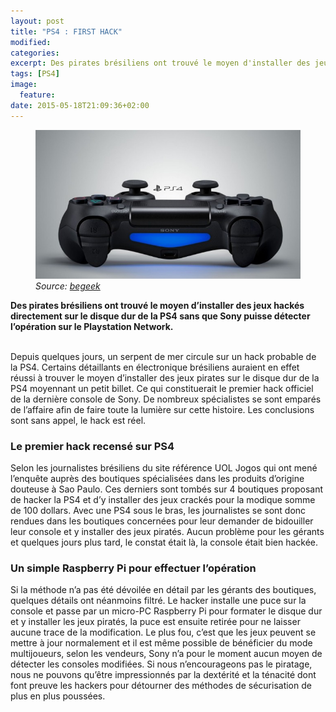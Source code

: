 ```yaml
---
layout: post
title: "PS4 : FIRST HACK"
modified:
categories: 
excerpt: Des pirates brésiliens ont trouvé le moyen d'installer des jeux hackés sur le disque dur de la PS4 sans que 			Sony puisse détecter l'opération sur le Playstation Network.
tags: [PS4]
image:
  feature: 
date: 2015-05-18T21:09:36+02:00
---
```


<figure>
	<img src="../images/ps4.jpg">
	<em>Source: <a href="http://www.begeek.fr/ps4-un-premier-hack-fait-surface-au-bresil-169835#utm_source=Appy%2BGamer&utm_medium=cpc&utm_campaign=Appy%2BGamer">
		begeek
	</a></em>
</figure>	

<strong> Des pirates brésiliens ont trouvé le moyen d’installer des jeux hackés directement sur le disque dur de la PS4 sans que Sony puisse détecter l’opération sur le Playstation Network.</strong>

<br>
Depuis quelques jours, un serpent de mer circule sur un hack probable de la PS4. Certains détaillants en électronique brésiliens auraient en effet réussi à trouver le moyen d’installer des jeux pirates sur le disque dur de la PS4 moyennant un petit billet. Ce qui constituerait le premier hack officiel de la dernière console de Sony.
De nombreux spécialistes se sont emparés de l’affaire afin de faire toute la lumière sur cette histoire. Les conclusions sont sans appel, le hack est réel.

<h3> Le premier hack recensé sur PS4 </h3>

Selon les journalistes brésiliens du site référence UOL Jogos qui ont mené l’enquête auprès des boutiques spécialisées dans les produits d’origine douteuse à Sao Paulo. Ces derniers sont tombés sur 4 boutiques proposant de hacker la PS4 et d’y installer des jeux crackés pour la modique somme de 100 dollars.
Avec une PS4 sous le bras, les journalistes se sont donc rendues dans les boutiques concernées pour leur demander de bidouiller leur console et y installer des jeux piratés. Aucun problème pour les gérants et quelques jours plus tard, le constat était là, la console était bien hackée.

<h3> Un simple Raspberry Pi pour effectuer l’opération </h3>

Si la méthode n’a pas été dévoilée en détail par les gérants des boutiques, quelques détails ont néanmoins filtré. Le hacker installe une puce sur la console et passe par un micro-PC Raspberry Pi pour formater le disque dur et y installer les jeux piratés, la puce est ensuite retirée pour ne laisser aucune trace de la modification.
Le plus fou, c’est que les jeux peuvent se mettre à jour normalement et il est même possible de bénéficier du mode multijoueurs, selon les vendeurs, Sony n’a pour le moment aucun moyen de détecter les consoles modifiées. Si nous n’encourageons pas le piratage, nous ne pouvons qu’être impressionnés par la dextérité et la ténacité dont font preuve les hackers pour détourner des méthodes de sécurisation de plus en plus poussées.
